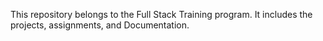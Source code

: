 

This repository belongs to the Full Stack Training program. 
It includes the projects, assignments, and Documentation.
